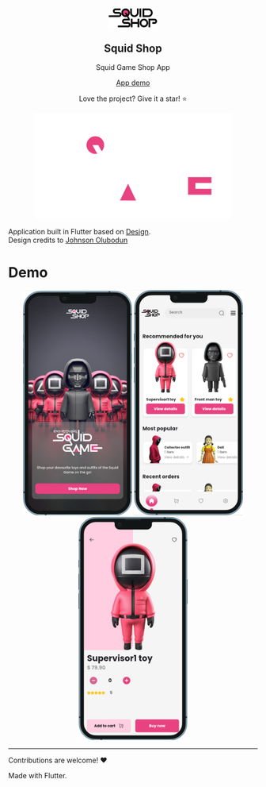 <p align="center">
 <img width="100" src="https://raw.githubusercontent.com/develogo/squid-shop/main/assets/images/logo_black.png" align="center" alt="GitHub Readme Stats" />
 <h2 align="center">Squid Shop</h2>
 <p align="center">Squid Game Shop App

  <p align="center">
    <a href="#demo">App demo</a>
  </p>
</p>

<p align="center">Love the project? Give it a star! ⭐</p>

<p align="center">
<img src="https://raw.githubusercontent.com/develogo/squid-shop/main/assets/images/everything.png" alt="Logo" width="400" />
</p>

Application built in Flutter based on [Design](https://www.figma.com/community/file/1032691689021811781).<br />
Design credits to [Johnson Olubodun](https://www.figma.com/community/file/1032691689021811781)


# Demo

<p align="center">
<img src="https://raw.githubusercontent.com/develogo/squid-shop/main/assets/prints/Screenshot_1.png" width="220"/> 
<img src="https://raw.githubusercontent.com/develogo/squid-shop/main/assets/prints/Screenshot_2.png" width="220"/> 
<img src="https://raw.githubusercontent.com/develogo/squid-shop/main/assets/prints/Screenshot_3.png" width="220"/> 
</p>


---
Contributions are welcome! ❤️

Made with Flutter.
